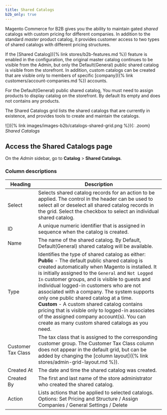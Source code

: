 ```yaml
---
title: Shared Catalogs
b2b_only: true
---
```


Magento Commerce for B2B gives you the ability to maintain gated _shared_ catalogs with custom pricing for different companies. In addition to the standard _master_ product catalog, it provides customer access to two types of shared catalogs with different pricing structures.

If the [Shared Catalog]({% link stores/b2b-features.md %}) feature is enabled in the configuration, the original master catalog continues to be visible from the Admin, but only the Default(General) public shared catalog is visible from the storefront. In addition, custom catalogs can be created that are visible only to members of specific [company]({% link customers/account-companies.md %}) accounts.

For the Default(General) public shared catalog, You must need to assign products to display catalog on the storefront. By default Its empty and does not contains any products.

The Shared Catalogs grid lists the shared catalogs that are currently in existence, and provides tools to create and maintain the catalogs.

![]({% link images/images-b2b/catalogs-shared-grid.png %}){: .zoom}
_Shared Catalogs_

## Access the Shared Catalogs page

On the _Admin_ sidebar, go to **Catalog** > **Shared Catalogs**.

### Column descriptions

|Heading|Description|
|--- |--- |
|Select|Selects shared catalog records for an action to be applied. The control in the header can be used to select all or deselect all shared catalog records in the grid. Select the checkbox to select an individual shared catalog.|
|ID|A unique numeric identifier that is assigned in sequence when the catalog is created.|
|Name|The name of the shared catalog. By Default, Default(General) shared catalog will be available.|
|Type|Identifies the type of shared catalog as either: <br/>**Public** - The default public shared catalog is created automatically when Magento is installed. It is initially assigned to the `General` and `Not Logged In` customer groups, and is visible to guests and individual logged-in customers who are not associated with a company. The system supports only one public shared catalog at a time. <br/>**Custom** - A custom shared catalog contains pricing that is visible only to logged-in associates of the assigned company account(s). You can create as many custom shared catalogs as you need.|
|Customer Tax Class|The tax class that is assigned to the corresponding customer group. The Customer Tax Class column does not appear in the default grid, but can be added by changing the [column layout]({% link stores/admin-grid-layout.md %}).|
|Created At|The date and time the shared catalog was created.|
|Created By|The first and last name of the store administrator who created the shared catalog.|
|Action|Lists actions that be applied to selected catalogs. Options: Set Pricing and Structure / Assign Companies / General Settings / Delete|
